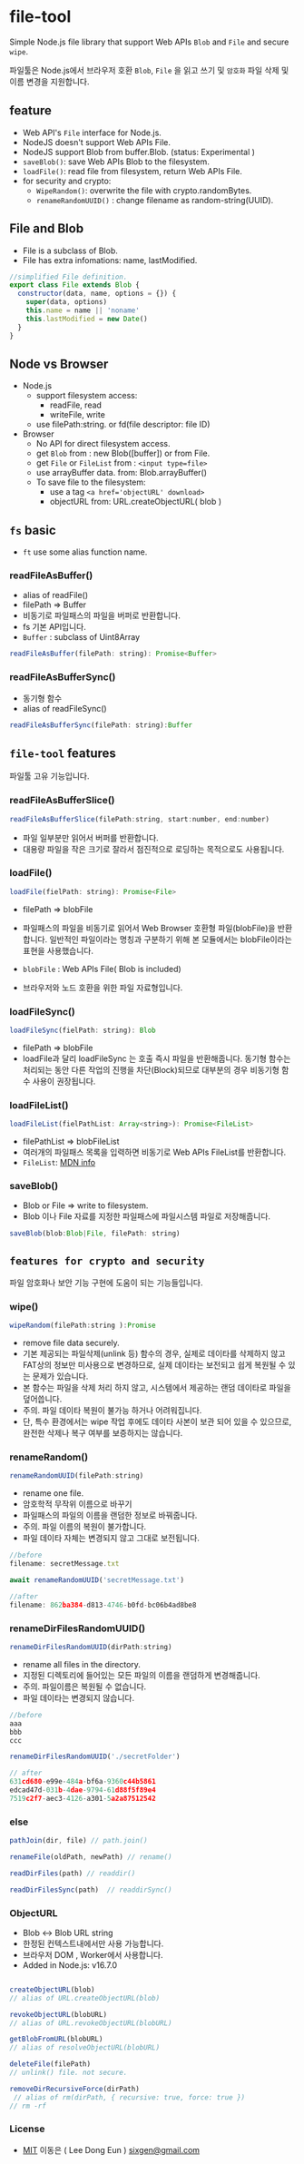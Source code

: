 # file-tool

Simple Node.js file library that support Web APIs `Blob` and `File` and secure `wipe`.

파일툴은 Node.js에서 브라우저 호환 `Blob`, `File` 을 읽고 쓰기 및 `암호화` 파일 삭제 및 이름 변경을 지원합니다.


## feature
-  Web API's `File` interface for Node.js.
  - NodeJS doesn't support Web APIs File.
  - NodeJS support Blob from buffer.Blob. (status: Experimental ) 
- `saveBlob()`: save Web APIs Blob to the filesystem.
- `loadFile()`: read file from filesystem, return Web APIs File.
- for security and crypto:
  - `WipeRandom()`: overwrite the file with crypto.randomBytes.
  - `renameRandomUUID()` : change filename as random-string(UUID).


## File and Blob

- File is a subclass of Blob.
- File has extra infomations:  name, lastModified.

```js
//simplified File definition.
export class File extends Blob {
  constructor(data, name, options = {}) {
    super(data, options)
    this.name = name || 'noname'
    this.lastModified = new Date()
  }
}
```

## Node vs Browser

- Node.js
  - support filesystem access: 
    - readFile, read
    - writeFile, write
  - use filePath:string. or fd(file descriptor: file ID)
- Browser
  - No API for direct filesystem access.
  - get `Blob` from : new Blob([buffer]) or from File.
  - get `File` or `FileList` from : `<input type=file>`
  - use arrayBuffer data. from: Blob.arrayBuffer()
  - To save file to the filesystem:
    - use a tag `<a href='objectURL' download>`
    - objectURL from: URL.createObjectURL( blob )





##  `fs` basic
- `ft` use some alias function name.

### readFileAsBuffer()  
- alias of readFile()
- filePath => Buffer
- 비동기로 파일패스의 파일을 버퍼로 반환합니다.
- fs 기본 API입니다.
- `Buffer` : subclass of Uint8Array

```js
readFileAsBuffer(filePath: string): Promise<Buffer>
```
### readFileAsBufferSync()
- 동기형 함수
- alias of readFileSync()
```js
readFileAsBufferSync(filePath: string):Buffer
```


## `file-tool` features 

파일툴 고유 기능입니다.

### readFileAsBufferSlice()
```js
readFileAsBufferSlice(filePath:string, start:number, end:number)
```
- 파일 일부분만 읽어서 버퍼를 반환합니다.
- 대용량 파일을 작은 크기로 잘라서 점진적으로 로딩하는 목적으로도 사용됩니다.


### loadFile()  

```js
loadFile(fielPath: string): Promise<File>
```
-  filePath => blobFile
- 파일패스의 파일을 비동기로 읽어서 Web Browser 호환형 파일(blobFile)을 반환합니다. 일반적인 파일이라는 명칭과 구분하기 위해 본 모듈에서는 blobFile이라는 표현을 사용했습니다.

- `blobFile` : Web APIs File( Blob is included)
- 브라우저와 노드 호환을 위한 파일 자료형입니다.

### loadFileSync()

```js
loadFileSync(fielPath: string): Blob
```
-  filePath => blobFile
- loadFile과 달리 loadFileSync 는 호출 즉시 파일을 반환해줍니다. 동기형 함수는 처리되는 동안 다른 작업의 진행을 차단(Block)되므로 대부분의 경우 비동기형 함수 사용이 권장됩니다. 




### loadFileList()

```js
loadFileList(fielPathList: Array<string>): Promise<FileList>
```
- filePathList => blobFileList
- 여러개의 파일패스 목록을 입력하면 비동기로 Web APIs FileList를 반환합니다.
- `FileList`: [MDN info](https://developer.mozilla.org/en-US/docs/Web/API/FileList)




### saveBlob()
- Blob or File => write to filesystem.
- Blob 이나 File 자료를 지정한 파일패스에 파일시스템 파일로 저장해줍니다.

```js
saveBlob(blob:Blob|File, filePath: string)
```




## `features for crypto and security`

파일 암호화나 보안 기능 구현에 도움이 되는 기능들입니다.

### wipe()   
```js
wipeRandom(filePath:string ):Promise
```
- remove file data securely.
- 기본 제공되는 파일삭제(unlink 등) 함수의 경우, 실제로 데이타를 삭제하지 않고 FAT상의 정보만 미사용으로 변경하므로, 실제 데이타는 보전되고 쉽게 복원될 수 있는 문제가 있습니다. 
- 본 함수는 파일을 삭제 처리 하지 않고, 시스템에서 제공하는 랜덤 데이타로 파일을 덮어씁니다.
- 주의. 파일 데이타 복원이 불가능 하거나 어려워집니다.
- 단, 특수 환경에서는 wipe 작업 후에도 데이타 사본이 보관 되어 있을 수 있으므로, 완전한 삭제나 복구 여부를 보증하지는 않습니다.

### renameRandom()

```js
renameRandomUUID(filePath:string)
```
- rename one file.
- 암호학적 무작위 이름으로 바꾸기
- 파일패스의 파일의 이름을 랜덤한 정보로 바꿔줍니다.
- 주의. 파일 이름의 복원이 불가합니다.
- 파일 데이타 자체는 변경되지 않고 그대로 보전됩니다.

```js
//before
filename: secretMessage.txt

await renameRandomUUID('secretMessage.txt')

//after
filename: 862ba384-d813-4746-b0fd-bc06b4ad8be8
```

### renameDirFilesRandomUUID()
```js
renameDirFilesRandomUUID(dirPath:string)
```
- rename all files in the directory.
- 지정된 디렉토리에 들어있는 모든 파일의 이름을 랜덤하게 변경해줍니다.
- 주의. 파일이름은 복원될 수 없습니다.
- 파일 데이타는 변경되지 않습니다.


```js
//before
aaa
bbb
ccc

renameDirFilesRandomUUID('./secretFolder')

// after
631cd680-e99e-484a-bf6a-9360c44b5861
edcad47d-031b-4dae-9794-61d88f5f89e4
7519c2f7-aec3-4126-a301-5a2a87512542

```

### else

```js
pathJoin(dir, file) // path.join()

renameFile(oldPath, newPath) // rename()

readDirFiles(path) // readdir()

readDirFilesSync(path)  // readdirSync()
```

### ObjectURL 
- Blob <-> Blob URL string
- 한정된 컨텍스트내에서만 사용 가능합니다.
- 브라우저 DOM , Worker에서 사용합니다.
- Added in Node.js: v16.7.0
```js

createObjectURL(blob)
// alias of URL.createObjectURL(blob)

revokeObjectURL(blobURL) 
// alias of URL.revokeObjectURL(blobURL)

getBlobFromURL(blobURL) 
// alias of resolveObjectURL(blobURL)

deleteFile(filePath)
// unlink() file. not secure.

removeDirRecursiveForce(dirPath)
 // alias of rm(dirPath, { recursive: true, force: true })
// rm -rf 

```



### License
- [MIT](LICENSE)  이동은 ( Lee Dong Eun ) sixgen@gmail.com 

